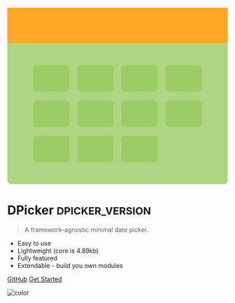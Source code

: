 ![logo](./logo.svg)

# DPicker <small>DPICKER_VERSION</small>

> A framework-agnostic minimal date picker.

- Easy to use
- Lightweight (core is 4.89kb)
- Fully featured
- Extendable - build you own modules

[GitHub](https://github.com/soyuka/dpicker)
[Get Started](#installation)

![color](#f8f8f8)
